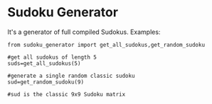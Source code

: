 # Sudoku Generator
It's a generator of full compiled Sudokus.
Examples:

```
from sudoku_generator import get_all_sudokus,get_random_sudoku

#get all sudokus of length 5
suds=get_all_sudokus(5)

#generate a single random classic sudoku
sud=get_random_sudoku(9)

#sud is the classic 9x9 Sudoku matrix
```

